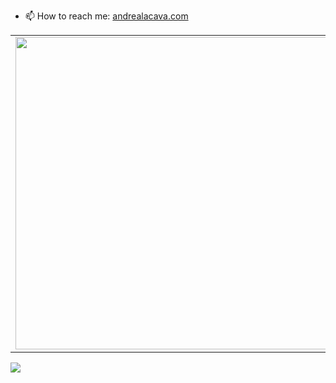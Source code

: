 - 📫 How to reach me: [andrealacava.com](https://www.andrealacava.com)

<center>
<table>
  <tr>
      <td><img width="500px" align="left" src="https://github-readme-stats.vercel.app/api?username=Thecave3&theme=dracula&show_icons=true&hide_border=true&count_private=true" /></td>
      <td><img width="500px" align="right" src="https://github-readme-stats.vercel.app/api/top-langs/?username=Thecave3&layout=compact&theme=dracula" /></td>
  </tr>   
</table>
</center>

  <a href="https://www.youtube.com/watch?v=n_qbGJuxCYY">
   <img src="https://thumbs.gfycat.com/CloseBareJoey-size_restricted.gif"/>
  </a>
